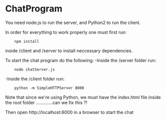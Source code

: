 # ChatProgram

You need node.js to run the server, and Python2 to run the client.

In order for everything to work properly one must first run:
```
	npm install
```
inside /client and /server to install neccessary dependencies.

To start the chat program do the following:
-Inside the /server folder run:
```
	node chatServer.js
```
-Inside the /client folder run:
```
	python -m SimpleHTTPServer 8000
```
Note that since we're using Python, we must have the index.html file inside the root folder
.............can we fix this ?!

Then open http://localhost:8000 in a browser to start the chat
